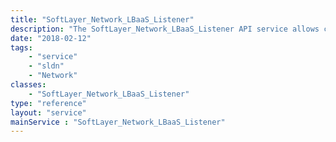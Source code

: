 ```yaml
---
title: "SoftLayer_Network_LBaaS_Listener"
description: "The SoftLayer_Network_LBaaS_Listener API service allows consumers to add, edit and delete load balancers protocols for front- and backends. In order to retrieve list of front- and backends protocols please refer to [SoftLayer_Network_LBaaS_LoadBalancer](reference/datatypes/SoftLayer_Network_LBaaS_LoadBalancer) service. A listener object specifies the protocol and port of allowed incoming network requests and the maximum number of accepted connections. It has references to its associated load balancer and default pool object. "
date: "2018-02-12"
tags:
    - "service"
    - "sldn"
    - "Network"
classes:
    - "SoftLayer_Network_LBaaS_Listener"
type: "reference"
layout: "service"
mainService : "SoftLayer_Network_LBaaS_Listener"
---
```

